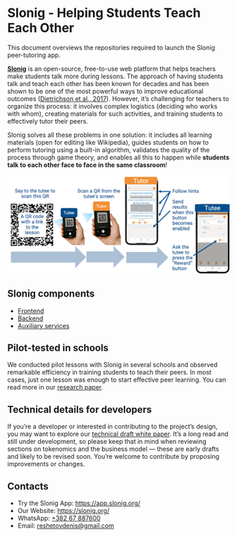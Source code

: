 # Slonig - Helping Students Teach Each Other
This document overviews the repositories required to launch the Slonig peer-tutoring app.

[**Slonig**](https://app.slonig.org) is an open-source, free-to-use web platform that helps teachers make students talk more during lessons. The approach of having students talk and teach each other has been known for decades and has been shown to be one of the most powerful ways to improve educational outcomes ([Dietrichson et al., 2017](https://doi.org/10.3102/0034654316687036)). However, it’s challenging for teachers to organize this process: it involves complex logistics (deciding who works with whom), creating materials for such activities, and training students to effectively tutor their peers.

Slonig solves all these problems in one solution: it includes all learning materials (open for editing like Wikipedia), guides students on how to perform tutoring using a built-in algorithm, validates the quality of the process through game theory, and enables all this to happen while **students talk to each other face to face in the same classroom**!

<img alt="Image" src="https://github.com/slonigiraf/slonig/blob/main/tutoring-overview.png?raw=true" width="750">

## Slonig components

- [Frontend](https://github.com/slonigiraf/apps-slonigiraf)
- [Backend](https://github.com/slonigiraf/slonig-node-dev)
- [Auxiliary services](https://github.com/slonigiraf/economy.slonig.org)

## Pilot-tested in schools

We conducted pilot lessons with Slonig in several schools and observed remarkable efficiency in training students to teach their peers. In most cases, just one lesson was enough to start effective peer learning. You can read more in our [research paper](https://slonig.org/assets/pdf/site.Slonig-paper.pdf).

## Technical details for developers

If you’re a developer or interested in contributing to the project’s design, you may want to explore our [technical draft white paper](https://github.com/slonigiraf/whitepaper/blob/main/slonigiraf/ENG.md). It’s a long read and still under development, so please keep that in mind when reviewing sections on tokenomics and the business model — these are early drafts and likely to be revised soon. You’re welcome to contribute by proposing improvements or changes.

## Contacts
- Try the Slonig App: https://app.slonig.org/
- Our Website: https://slonig.org/
- WhatsApp: [+382 67 887600](https://wa.me/38267887600)
- Email: [reshetovdenis@gmail.com](mailto:reshetovdenis@gmail.com)